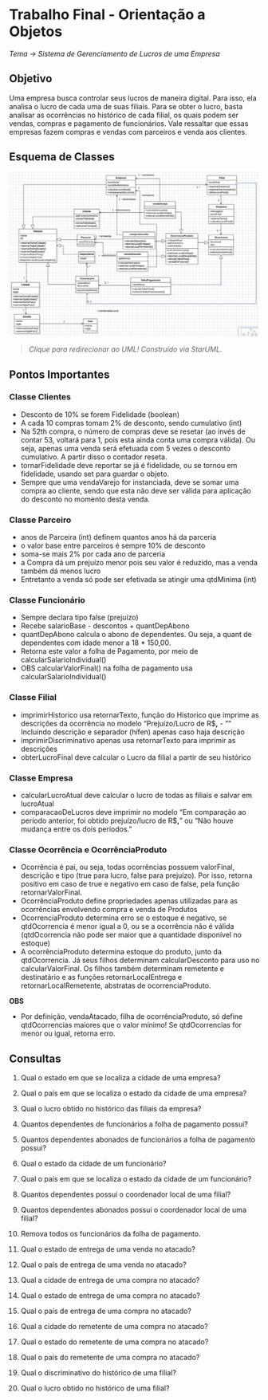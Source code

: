 # Trabalho Final - Orientação a Objetos
_Tema -> Sistema de Gerenciamento de Lucros de uma Empresa_

## Objetivo 
Uma empresa busca controlar seus lucros de maneira digital. Para isso, ela analisa o lucro de cada uma de suas filiais. Para se obter o lucro, basta analisar as ocorrências no histórico de cada filial, os quais podem ser vendas, compras e pagamento de funcionários. Vale ressaltar que essas empresas fazem compras e vendas com parceiros e venda aos clientes.

## Esquema de Classes
<a href="https://github.com/tetenc555/trabOrientObj/blob/main/classes.mdj"><img src="https://github.com/tetenc555/trabOrientObj/blob/main/printUML.png" width="500px" height="auto" /></a>
>_Clique para redirecionar ao UML! Construído via StarUML._

## Pontos Importantes

### Classe Clientes
* Desconto de 10% se forem Fidelidade (boolean)
* A cada 10 compras tomam 2% de desconto, sendo cumulativo (int)
* Na 52th compra, o número de compras deve se resetar (ao invés de contar 53, voltará para 1, pois esta ainda conta uma compra válida). Ou seja, apenas uma venda será efetuada com 5 vezes o desconto cumulativo. A partir disso o contador reseta.
* tornarFidelidade deve reportar se já é fidelidade, ou se tornou em fidelidade, usando set para guardar o objeto.
* Sempre que uma vendaVarejo for instanciada, deve se somar uma compra ao cliente, sendo que esta não deve ser válida para aplicação do desconto no momento desta venda.

### Classe Parceiro
* anos de Parceira (int) definem quantos anos há da parceria
* o valor base entre parceiros é sempre 10% de desconto
* soma-se mais 2% por cada ano de parceria
* a Compra dá um prejuízo menor pois seu valor é reduzido, mas a venda também dá menos lucro
* Entretanto a venda só pode ser efetivada se atingir uma qtdMinima (int)
### Classe Funcionário
* Sempre declara tipo false (prejuízo)
* Recebe salarioBase - descontos + quantDepAbono
* quantDepAbono calcula o abono de dependentes. Ou seja, a quant de dependentes com idade menor a 18 * 150,00.
* Retorna este valor a folha de Pagamento, por meio de calcularSalarioIndividual()
* OBS calcularValorFinal() na folha de pagamento usa calcularSalarioIndividual()
### Classe Filial
- imprimirHistorico usa retornarTexto, função do Historico que imprime as descrições da ocorrência no modelo “Prejuízo/Lucro de R$**,** - ”” Incluindo descrição e separador (hífen) apenas caso haja descrição
- imprimirDiscriminativo apenas usa retornarTexto para imprimir as descrições
- obterLucroFinal deve calcular o Lucro da filial a partir de seu histórico
### Classe Empresa
- calcularLucroAtual deve calcular o lucro de todas as filiais e salvar em lucroAtual
- comparacaoDeLucros deve imprimir no modelo “Em comparação ao período anterior, foi obtido prejuízo/lucro de R$**,**” ou “Não houve mudança entre os dois períodos.”
### Classe Ocorrência e OcorrênciaProduto
* Ocorrência é pai, ou seja, todas ocorrências possuem valorFinal, descrição e tipo (true para lucro, false para prejuízo). Por isso, retorna positivo em caso de true e negativo em caso de false, pela função retornarValorFinal.
* OcorrênciaProduto define propriedades apenas utilizadas para as ocorrências envolvendo compra e venda de Produtos
* OcorrenciaProduto determina erro se o estoque é negativo, se qtdOcorrencia é menor igual a 0, ou se a ocorrência não é válida (qtdOcorrencia não pode ser maior que a quantidade disponível no estoque)
* A ocorrênciaProduto determina estoque do produto, junto da qtdOcorrencia. Já seus filhos determinam calcularDesconto para uso no calcularValorFinal. Os filhos também determinam remetente e destinatário e as funções retornarLocalEntrega e retornarLocalRemetente, abstratas de ocorrenciaProduto.

**OBS** 
* Por definição, vendaAtacado, filha de ocorrênciaProduto, só define qtdOcorrencias maiores que o valor mínimo! Se qtdOcorrencias for menor ou igual, retorna erro. 


## Consultas


1) Qual o estado em que se localiza a cidade de uma empresa?

2) Qual o país em que se localiza o estado da cidade de uma empresa?

3) Qual o lucro obtido no histórico das filiais da empresa?

4) Quantos dependentes de funcionários a folha de pagamento possui?

5) Quantos dependentes abonados de funcionários a folha de pagamento possui?

6) Qual o estado da cidade de um funcionário? 

7) Qual o país em que se localiza o estado da cidade de um funcionário?

8) Quantos dependentes possui o coordenador local de uma filial?

9) Quantos dependentes abonados possui o coordenador local de uma filial? 

10) Remova todos os funcionários da folha de pagamento.

11) Qual o estado de entrega de uma venda no atacado?

12) Qual o país de entrega de uma venda no atacado?

13) Qual a cidade de entrega de uma compra no atacado?

14) Qual o estado de entrega de uma compra no atacado?

15) Qual o país de entrega de uma compra no atacado?

16) Qual a cidade do remetente de uma compra no atacado?

17) Qual o estado do remetente de uma compra no atacado?

18) Qual o país do remetente de uma compra no atacado?

19) Qual o discriminativo do histórico de uma filial?

20) Qual o lucro obtido no histórico de uma filial? 


